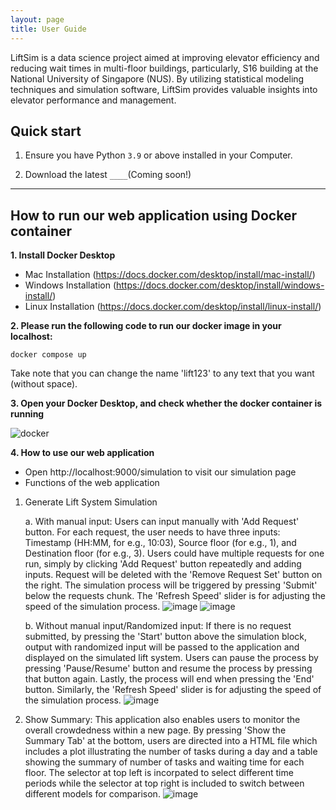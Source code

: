 ```yaml
---
layout: page
title: User Guide
---
```


LiftSim is a data science project aimed at improving elevator efficiency and reducing wait times in multi-floor 
buildings, particularly, S16 building at the National University of Singapore (NUS). By utilizing statistical modeling 
techniques and simulation software, LiftSim provides valuable insights into elevator performance and management. 

## Quick start

1. Ensure you have Python `3.9` or above installed in your Computer.

2. Download the latest `____`(Coming soon!)

--------------------------------------------------------------------------------------------------------------------

## How to run our web application using Docker container

**1. Install Docker Desktop** 
- Mac Installation (https://docs.docker.com/desktop/install/mac-install/)
- Windows Installation (https://docs.docker.com/desktop/install/windows-install/)
- Linux Installation (https://docs.docker.com/desktop/install/linux-install/)

**2. Please run the following code to run our docker image in your localhost:**

```linux 
docker compose up
```

Take note that you can change the name 'lift123' to any text that you want (without space).

**3. Open your Docker Desktop, and check whether the docker container is running**

![docker](https://drive.google.com/file/d/1e2oX4eD7IHrrfcF7TQp8cXGNifmC0REA/view?usp=share_link)

**4. How to use our web application**

- Open http://localhost:9000/simulation to visit our simulation page
- Functions of the web application

1. Generate Lift System Simulation

   a. With manual input:
   Users can input manually with 'Add Request' button. For each request, the user needs to have three inputs: Timestamp (HH:MM, for e.g., 10:03), Source floor (for
   e.g., 1), and Destination floor (for e.g., 3). Users could have multiple requests for one run, simply by clicking 'Add Request' button repeatedly and adding
   inputs. Request will be deleted with the 'Remove Request Set' button on the right. The simulation process will be triggered by pressing 'Submit' below the
   requests chunk. The 'Refresh Speed' slider is for adjusting the speed of the simulation process.
   ![image](https://drive.google.com/file/d/1e2oX4eD7IHrrfcF7TQp8cXGNifmC0REA/view?usp=share_link)
   ![image](https://drive.google.com/file/d/1bdcE3GlMHcbfRrqNQhAmpI_1jlFJgaIL/view?usp=share_link)

   b. Without manual input/Randomized input:
   If there is no request submitted, by pressing the 'Start' button above the simulation block, output with randomized input will be passed to the application and
   displayed on the simulated lift system. Users can pause the process by pressing 'Pause/Resume' button and resume the process by pressing that button again.
   Lastly, the process will end when pressing the 'End' button. Similarly, the 'Refresh Speed' slider is for adjusting the speed of the simulation process.
   ![image](https://drive.google.com/file/d/1WoWdj0c4r6e1q088tFNc-xw-rPgrTOzT/view?usp=share_link)

2. Show Summary:
   This application also enables users to monitor the overall crowdedness within a new page. By pressing 'Show the Summary Tab' at the bottom, users are directed
   into a HTML file which includes a plot illustrating the number of tasks during a day and a table showing the summary of number of tasks and waiting time for each
   floor. The selector at top left is incorpated to select different time periods while the selector at top right is included to switch between different models for
   comparison.
   ![image](https://drive.google.com/file/d/1bnwvUu_fWB4wIGNAIryDPYgXdKsUQpYU/view?usp=share_link)
